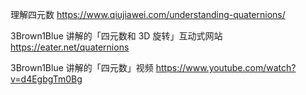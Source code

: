 理解四元数
https://www.qiujiawei.com/understanding-quaternions/

3Brown1Blue 讲解的「四元数和 3D 旋转」互动式网站
https://eater.net/quaternions

3Brown1Blue 讲解的「四元数」视频
https://www.youtube.com/watch?v=d4EgbgTm0Bg